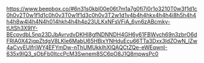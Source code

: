 https://www.beepbox.co/#6n31s0kbl00e06t7m1a7g0fj7i0r1o3210T0w3f1d1c0h0v2T0w1f1d1c0h0v3T0w1f1d3c0h0v3T2w1d1v4b4h4hkx4h4h4i8h5h4h4h4h8w4l4h4N4h014hkh4h4h4p23ULKxNFsVFiA_6vn6zABcmky-tUtSh3X9IY-BEcpvdbL5np23DJbAvrvdvDKHI8gfNDNNDH4GH6y61FBWvch69n3zbrO6dFRlA0X42jqpZtdgV8LKle6MabU65HBjxYNHduEcu66TTa3Dxx3IdZOwN_lZw4aCvvEUlfrjWY4EFYmDw-nThUMUkkIhXlQAQCtZQe-eWEqwnI-635x9IQ3_sObFb0ItccPcM3Swnem8SC6pO8J1Q8mpwsPc0
